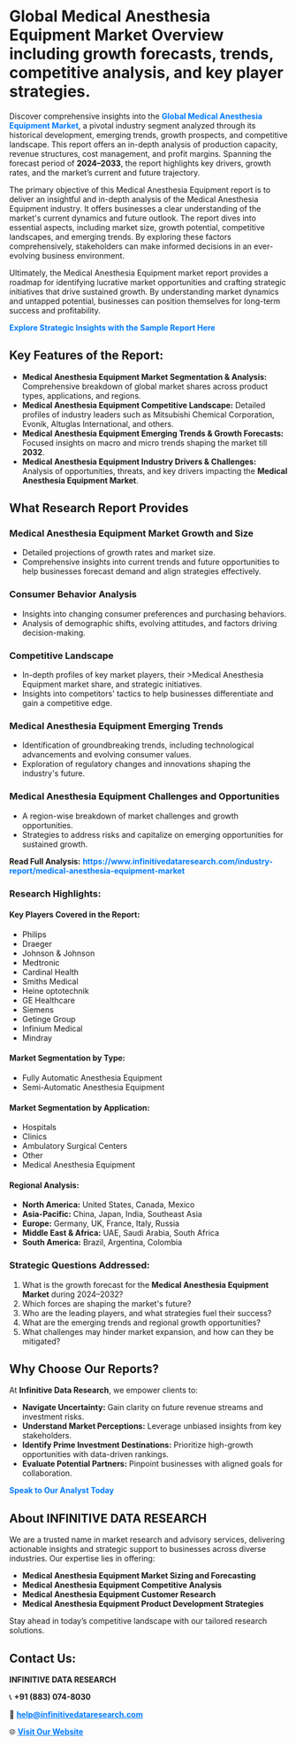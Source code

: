 <h1>Global Medical Anesthesia Equipment Market Overview including growth forecasts, trends, competitive analysis, and key player strategies.</h1>
<p>
Discover comprehensive insights into the 
<a href="https://www.infinitivedataresearch.com/industry-report/medical-anesthesia-equipment-market" rel="dofollow" style="color: #007BFF; text-decoration: none;"><strong>Global Medical Anesthesia Equipment Market</strong></a>, a pivotal industry segment analyzed through its historical development, emerging trends, growth prospects, and competitive landscape. This report offers an in-depth analysis of production capacity, revenue structures, cost management, and profit margins. Spanning the forecast period of <strong>2024–2033</strong>, the report highlights key drivers, growth rates, and the market’s current and future trajectory.
</p>
<p>
The primary objective of this Medical Anesthesia Equipment report is to deliver an insightful and in-depth analysis of the Medical Anesthesia Equipment industry. It offers businesses a clear understanding of the market's current dynamics and future outlook. The report dives into essential aspects, including market size, growth potential, competitive landscapes, and emerging trends. By exploring these factors comprehensively, stakeholders can make informed decisions in an ever-evolving business environment.
</p>
<p>
Ultimately, the Medical Anesthesia Equipment market report provides a roadmap for identifying lucrative market opportunities and crafting strategic initiatives that drive sustained growth. By understanding market dynamics and untapped potential, businesses can position themselves for long-term success and profitability.
</p>
<p>
<a href="https://www.infinitivedataresearch.com/request-sample/reportId=101913" style="color: #007BFF; text-decoration: none;"><strong>Explore Strategic Insights with the Sample Report Here</strong></a>
</p>

<h2>Key Features of the Report:</h2>
<ul>
<li><strong>Medical Anesthesia Equipment Market Segmentation & Analysis:</strong> Comprehensive breakdown of global market shares across product types, applications, and regions.</li>
<li><strong>Medical Anesthesia Equipment Competitive Landscape:</strong> Detailed profiles of industry leaders such as Mitsubishi Chemical Corporation, Evonik, Altuglas International, and others.</li>
<li><strong>Medical Anesthesia Equipment Emerging Trends & Growth Forecasts:</strong> Focused insights on macro and micro trends shaping the market till <strong>2032</strong>.</li>
<li><strong>Medical Anesthesia Equipment Industry Drivers & Challenges:</strong> Analysis of opportunities, threats, and key drivers impacting the <strong>Medical Anesthesia Equipment Market</strong>.</li>
</ul>

<h2>What Research Report Provides</h2>
<h3>Medical Anesthesia Equipment Market Growth and Size</h3>
<ul>
<li>Detailed projections of growth rates and market size.</li>
<li>Comprehensive insights into current trends and future opportunities to help businesses forecast demand and align strategies effectively.</li>
</ul>

<h3>Consumer Behavior Analysis</h3>
<ul>
<li>Insights into changing consumer preferences and purchasing behaviors.</li>
<li>Analysis of demographic shifts, evolving attitudes, and factors driving decision-making.</li>
</ul>

<h3>Competitive Landscape</h3>
<ul>
<li>In-depth profiles of key market players, their >Medical Anesthesia Equipment market share, and strategic initiatives.</li>
<li>Insights into competitors' tactics to help businesses differentiate and gain a competitive edge.</li>
</ul>

<h3>Medical Anesthesia Equipment Emerging Trends</h3>
<ul>
<li>Identification of groundbreaking trends, including technological advancements and evolving consumer values.</li>
<li>Exploration of regulatory changes and innovations shaping the industry's future.</li>
</ul>

<h3>Medical Anesthesia Equipment Challenges and Opportunities</h3>
<ul>
<li>A region-wise breakdown of market challenges and growth opportunities.</li>
<li>Strategies to address risks and capitalize on emerging opportunities for sustained growth.</li>
</ul>
<p><strong>Read Full Analysis:</strong> <a href="https://www.infinitivedataresearch.com/industry-report/medical-anesthesia-equipment-market" rel="dofollow" style="color: #007BFF; text-decoration: none;"><strong>https://www.infinitivedataresearch.com/industry-report/medical-anesthesia-equipment-market</strong></a></p>
<h3>Research Highlights:</h3>
<h4>Key Players Covered in the Report:</h4>
<ul><li>Philips</li><li>Draeger</li><li>Johnson &amp; Johnson</li><li>Medtronic</li><li>Cardinal Health</li><li>Smiths Medical</li><li>Heine optotechnik</li><li>GE Healthcare</li><li>Siemens</li><li>Getinge Group</li><li>Infinium Medical</li><li>Mindray</li></ul>
<h4>Market Segmentation by Type:</h4>
<ul><li>Fully Automatic Anesthesia Equipment</li><li>Semi-Automatic Anesthesia Equipment</li></ul>
<h4>Market Segmentation by Application:</h4>
<ul><li>Hospitals</li><li>Clinics</li><li>Ambulatory Surgical Centers</li><li>Other</li><li>Medical Anesthesia Equipment</li></ul>

<h4>Regional Analysis:</h4>
<ul>
<li><strong>North America:</strong> United States, Canada, Mexico</li>
<li><strong>Asia-Pacific:</strong> China, Japan, India, Southeast Asia</li>
<li><strong>Europe:</strong> Germany, UK, France, Italy, Russia</li>
<li><strong>Middle East & Africa:</strong> UAE, Saudi Arabia, South Africa</li>
<li><strong>South America:</strong> Brazil, Argentina, Colombia</li>
</ul>

<h3>Strategic Questions Addressed:</h3>
<ol>
<li>What is the growth forecast for the <strong>Medical Anesthesia Equipment Market</strong> during 2024–2032?</li>
<li>Which forces are shaping the market's future?</li>
<li>Who are the leading players, and what strategies fuel their success?</li>
<li>What are the emerging trends and regional growth opportunities?</li>
<li>What challenges may hinder market expansion, and how can they be mitigated?</li>
</ol>

<h2>Why Choose Our Reports?</h2>
<p>At <strong>Infinitive Data Research</strong>, we empower clients to:</p>
<ul>
<li><strong>Navigate Uncertainty:</strong> Gain clarity on future revenue streams and investment risks.</li>
<li><strong>Understand Market Perceptions:</strong> Leverage unbiased insights from key stakeholders.</li>
<li><strong>Identify Prime Investment Destinations:</strong> Prioritize high-growth opportunities with data-driven rankings.</li>
<li><strong>Evaluate Potential Partners:</strong> Pinpoint businesses with aligned goals for collaboration.</li>
</ul>
<p><a href="https://www.infinitivedataresearch.com/industry-report/medical-anesthesia-equipment-market" rel="dofollow" style="color: #007BFF; text-decoration: none;"><strong>Speak to Our Analyst Today</strong></a></p>

<h2>About INFINITIVE DATA RESEARCH</h2>
<p>We are a trusted name in market research and advisory services, delivering actionable insights and strategic support to businesses across diverse industries. Our expertise lies in offering:</p>
<ul>
<li><strong>Medical Anesthesia Equipment Market Sizing and Forecasting</strong></li>
<li><strong>Medical Anesthesia Equipment Competitive Analysis</strong></li>
<li><strong>Medical Anesthesia Equipment Customer Research</strong></li>
<li><strong>Medical Anesthesia Equipment Product Development Strategies</strong></li>
</ul>
<p>Stay ahead in today’s competitive landscape with our tailored research solutions.</p>

<h2>Contact Us:</h2>
<p><strong>INFINITIVE DATA RESEARCH</strong></p>
<p>📞 <strong>+91 (883) 074-8030</strong></p>
<p>📧 <strong><a href="mailto:help@infinitivedataresearch.com" style="color: #007BFF;">help@infinitivedataresearch.com</a></strong></p>
<p>🌐 <strong><a href="https://www.infinitivedataresearch.com" rel="dofollow" style="color: #007BFF;">Visit Our Website</a></strong></p>